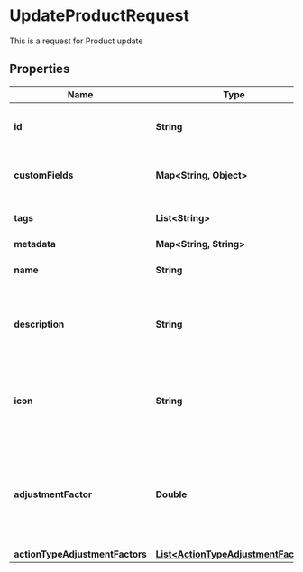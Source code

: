 

# UpdateProductRequest

This is a request for Product update

## Properties

Name | Type | Description | Notes
------------ | ------------- | ------------- | -------------
**id** | **String** | A unique system generated identifier | 
**customFields** | **Map&lt;String, Object&gt;** | A list of id&#39;s used to add cutom fields |  [optional]
**tags** | **List&lt;String&gt;** | A list of id&#39;s used to tag models |  [optional]
**metadata** | **Map&lt;String, String&gt;** |  |  [optional]
**name** | **String** | The name of the product |  [optional]
**description** | **String** | The description of the product for your reference |  [optional]
**icon** | **String** | An Icon id that has been pre uploaded to the system to display for Product |  [optional]
**adjustmentFactor** | **Double** | The multiplier to apply to source values received for this product events |  [optional]
**actionTypeAdjustmentFactors** | [**List&lt;ActionTypeAdjustmentFactor&gt;**](ActionTypeAdjustmentFactor.md) |  |  [optional]



